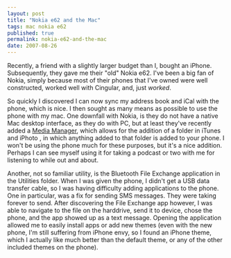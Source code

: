 ```yaml
---
layout: post
title: "Nokia e62 and the Mac"
tags: mac nokia e62
published: true
permalink: nokia-e62-and-the-mac
date: 2007-08-26
---
```


Recently, a friend with a slightly larger budget than I, bought an iPhone.  Subsequently, they gave me their "old" Nokia e62. I've been a big fan of Nokia, simply because most of their phones that I've owned were well constructed, worked well with Cingular, and, just <em>worked</em>.  

So quickly I discovered I can now sync my address book and iCal with the phone, which is nice.  I then sought as many means as possible to use the phone with my mac.  One downfall with Nokia, is they do not have a native Mac desktop interface, as they do with PC, but at least they've recently added a <a href="http://europe.nokia.com/A4423135">Media Manager</a>, which allows for the addition of a folder in iTunes and iPhoto , in which anything added to that folder is added to your phone.  I won't be using the phone much for these purposes, but it's a nice addition.  Perhaps I can see myself using it for taking a podcast or two with me for listening to while out and about.

Another, not so familiar utility, is the Bluetooth File Exchange application in the Utilities folder.  When I was given the phone, I didn't get a USB data transfer cable, so I was having difficulty adding applications to the phone.  One in particular, was a fix for sending SMS messages.  They were taking forever to send.  After discovering the File Exchange app however, I was able to navigate to the file on the harddrive, send it to device, chose the phone, and the app showed up as a text message.  Opening the application allowed me to easily install apps or add new themes (even with the new phone, I'm still suffering from iPhone envy, so I found an iPhone theme, which I actually like much better than the default theme, or any of the other included themes on the phone).
